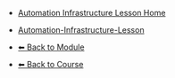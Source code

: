 - [Automation Infrastructure Lesson Home](./README.md)

- [Automation-Infrastructure-Lesson](./Automation-Infrastructure-Lesson.md "Automation-Infrastructure-Lesson")

- [⬅ Back to Module](../README.md)
- [⬅ Back to Course](../../README.md)

